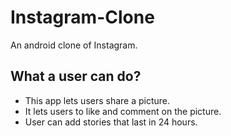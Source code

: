 # Instagram-Clone
An android clone of Instagram.


## What a user can do?

- This app lets users share a picture.
- It lets users to like and comment on the picture.
- User can add stories that last in 24 hours.
